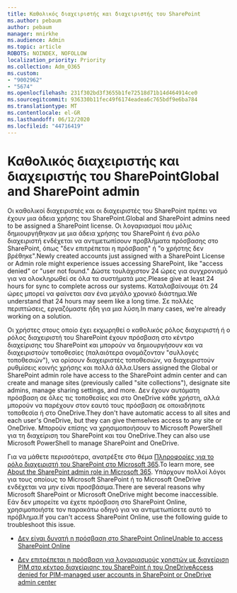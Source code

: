 ```yaml
---
title: Καθολικός διαχειριστής και διαχειριστής του SharePoint
ms.author: pebaum
author: pebaum
manager: mnirkhe
ms.audience: Admin
ms.topic: article
ROBOTS: NOINDEX, NOFOLLOW
localization_priority: Priority
ms.collection: Adm_O365
ms.custom:
- "9002962"
- "5674"
ms.openlocfilehash: 231f302bd3f3655b1fe72518d71b14d464914ce0
ms.sourcegitcommit: 936330b11fec49f6174eadea6c765bdf9e6ba784
ms.translationtype: MT
ms.contentlocale: el-GR
ms.lasthandoff: 06/12/2020
ms.locfileid: "44716419"
---
```

# <a name="global-and-sharepoint-admin"></a><span data-ttu-id="6bb41-102">Καθολικός διαχειριστής και διαχειριστής του SharePoint</span><span class="sxs-lookup"><span data-stu-id="6bb41-102">Global and SharePoint admin</span></span>

<span data-ttu-id="6bb41-103">Οι καθολικοί διαχειριστές και οι διαχειριστές του SharePoint πρέπει να έχουν μια άδεια χρήσης του SharePoint.</span><span class="sxs-lookup"><span data-stu-id="6bb41-103">Global and SharePoint admins need to be assigned a SharePoint license.</span></span> <span data-ttu-id="6bb41-104">Οι λογαριασμοί που μόλις δημιουργήθηκαν με μια άδεια χρήσης του SharePoint ή ένα ρόλο διαχειριστή ενδέχεται να αντιμετωπίσουν προβλήματα πρόσβασης στο SharePoint, όπως "δεν επιτρέπεται η πρόσβαση" ή "ο χρήστης δεν βρέθηκε".</span><span class="sxs-lookup"><span data-stu-id="6bb41-104">Newly created accounts just assigned with a SharePoint License or Admin role might experience issues accessing SharePoint, like "access denied" or "user not found."</span></span> <span data-ttu-id="6bb41-105">Δώστε τουλάχιστον 24 ώρες για συγχρονισμό για να ολοκληρωθεί σε όλα τα συστήματά μας.</span><span class="sxs-lookup"><span data-stu-id="6bb41-105">Please give at least 24 hours for sync to complete across our systems.</span></span> <span data-ttu-id="6bb41-106">Καταλαβαίνουμε ότι 24 ώρες μπορεί να φαίνεται σαν ένα μεγάλο χρονικό διάστημα.</span><span class="sxs-lookup"><span data-stu-id="6bb41-106">We understand that 24 hours may seem like a long time.</span></span> <span data-ttu-id="6bb41-107">Σε πολλές περιπτώσεις, εργαζόμαστε ήδη για μια λύση.</span><span class="sxs-lookup"><span data-stu-id="6bb41-107">In many cases, we're already working on a solution.</span></span>

<span data-ttu-id="6bb41-108">Οι χρήστες στους οποίο έχει εκχωρηθεί ο καθολικός ρόλος διαχειριστή ή ο ρόλος διαχειριστή του SharePoint έχουν πρόσβαση στο κέντρο διαχείρισης του SharePoint και μπορούν να δημιουργήσουν και να διαχειριστούν τοποθεσίες (παλαιότερα ονομάζονταν "συλλογές τοποθεσιών"), να ορίσουν διαχειριστές τοποθεσιών, να διαχειριστούν ρυθμίσεις κοινής χρήσης και πολλά άλλα.</span><span class="sxs-lookup"><span data-stu-id="6bb41-108">Users assigned the Global or SharePoint admin role have access to the SharePoint admin center and can create and manage sites (previously called "site collections"), designate site admins, manage sharing settings, and more.</span></span> <span data-ttu-id="6bb41-109">Δεν έχουν αυτόματη πρόσβαση σε όλες τις τοποθεσίες και στο OneDrive κάθε χρήστη, αλλά μπορούν να παρέχουν στον εαυτό τους πρόσβαση σε οποιαδήποτε τοποθεσία ή στο OneDrive.</span><span class="sxs-lookup"><span data-stu-id="6bb41-109">They don't have automatic access to all sites and each user's OneDrive, but they can give themselves access to any site or OneDrive.</span></span> <span data-ttu-id="6bb41-110">Μπορούν επίσης να χρησιμοποιήσουν το Microsoft PowerShell για τη διαχείριση του SharePoint και του OneDrive.</span><span class="sxs-lookup"><span data-stu-id="6bb41-110">They can also use Microsoft PowerShell to manage SharePoint and OneDrive.</span></span>

<span data-ttu-id="6bb41-111">Για να μάθετε περισσότερα, ανατρέξτε στο θέμα [Πληροφορίες για το ρόλο διαχειριστή του SharePoint στο Microsoft 365](https://docs.microsoft.com/sharepoint/sharepoint-admin-role).</span><span class="sxs-lookup"><span data-stu-id="6bb41-111">To learn more, see [About the SharePoint admin role in Microsoft 365](https://docs.microsoft.com/sharepoint/sharepoint-admin-role).</span></span>
<span data-ttu-id="6bb41-112">Υπάρχουν πολλοί λόγοι για τους οποίους το Microsoft SharePoint ή το Microsoft OneDrive ενδέχεται να μην είναι προσβάσιμα.</span><span class="sxs-lookup"><span data-stu-id="6bb41-112">There are several reasons why Microsoft SharePoint or Microsoft OneDrive might become inaccessible.</span></span> <span data-ttu-id="6bb41-113">Εάν δεν μπορείτε να έχετε πρόσβαση στο SharePoint Online, χρησιμοποιήστε τον παρακάτω οδηγό για να αντιμετωπίσετε αυτό το πρόβλημα.</span><span class="sxs-lookup"><span data-stu-id="6bb41-113">If you can't access SharePoint Online, use the following guide to troubleshoot this issue.</span></span>

- [<span data-ttu-id="6bb41-114">Δεν είναι δυνατή η πρόσβαση στο SharePoint Online</span><span class="sxs-lookup"><span data-stu-id="6bb41-114">Unable to access SharePoint Online</span></span>](https://docs.microsoft.com/sharepoint/troubleshoot/sharing-and-permissions/sharepoint-online-inaccessible)

- [<span data-ttu-id="6bb41-115">Δεν επιτρέπεται η πρόσβαση για λογαριασμούς χρηστών με διαχείριση PIM στο κέντρο διαχείρισης του SharePoint ή του OneDrive</span><span class="sxs-lookup"><span data-stu-id="6bb41-115">Access denied for PIM-managed user accounts in SharePoint or OneDrive admin center</span></span>](https://docs.microsoft.com/sharepoint/troubleshoot/administration/access-denied-to-pim-user-accounts)